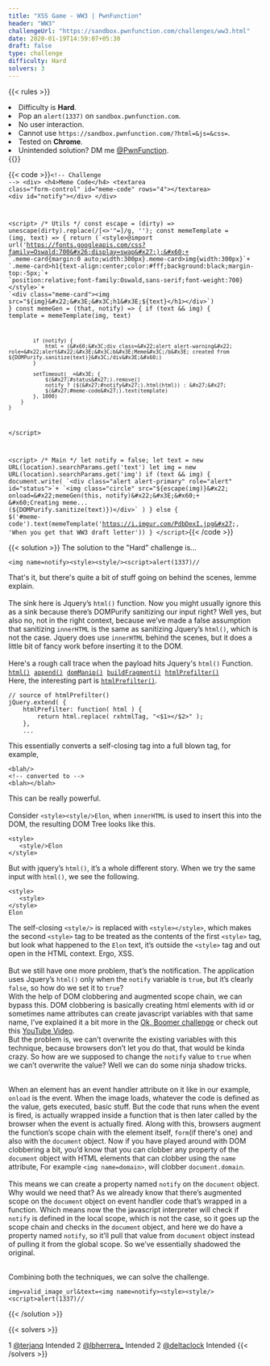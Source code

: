```yaml
---
title: "XSS Game - WW3 | PwnFunction"
header: "WW3"
challengeUrl: "https://sandbox.pwnfunction.com/challenges/ww3.html"
date: 2020-01-19T14:59:07+05:30
draft: false
type: challenge
difficulty: Hard
solvers: 3
---
```


<!-- Rules -->
{{< rules >}}
<li>Difficulty is <b>Hard</b>.</li>
<li>Pop an <code>alert(1337)</code> on <code>sandbox.pwnfunction.com</code>.</li>
<li>No user interaction.</li>
<li>Cannot use <code>https://sandbox.pwnfunction.com/?html=&js=&css=</code>.</li>
<li>Tested on <b>Chrome</b>.</li>
<li>Unintended solution? DM me <a target="_blank"
                            href="https://twitter.com/messages/compose?recipient_id=1084132461133451264"
                            class="function">@PwnFunction</a>.
                    </li>
{{</ rules >}}

<!-- Challenge Code -->
{{< code >}}<code class="language-markup">&#x3C;!-- Challenge --&#x3E;
&#x3C;div&#x3E;
    &#x3C;h4&#x3E;Meme Code&#x3C;/h4&#x3E;
    &#x3C;textarea class=&#x22;form-control&#x22; id=&#x22;meme-code&#x22; rows=&#x22;4&#x22;&#x3E;&#x3C;/textarea&#x3E;
    &#x3C;div id=&#x22;notify&#x22;&#x3E;&#x3C;/div&#x3E;
&#x3C;/div&#x3E;

&#x3C;script&#x3E;
    /* Utils */
    const escape = (dirty) =&#x3E; unescape(dirty).replace(/[&#x3C;&#x3E;&#x27;&#x22;=]/g, &#x27;&#x27;);
    const memeTemplate = (img, text) =&#x3E; {
        return (&#x60;&#x3C;style&#x3E;@import url(&#x27;https://fonts.googleapis.com/css?family=Oswald:700&#x26;display=swap&#x27;);&#x60;+
            &#x60;.meme-card{margin:0 auto;width:300px}.meme-card&#x3E;img{width:300px}&#x60;+
            &#x60;.meme-card&#x3E;h1{text-align:center;color:#fff;background:black;margin-top:-5px;&#x60;+
            &#x60;position:relative;font-family:Oswald,sans-serif;font-weight:700}&#x3C;/style&#x3E;&#x60;+
            &#x60;&#x3C;div class=&#x22;meme-card&#x22;&#x3E;&#x3C;img src=&#x22;${img}&#x22;&#x3E;&#x3C;h1&#x3E;${text}&#x3C;/h1&#x3E;&#x3C;/div&#x3E;&#x60;)
    }
    const memeGen = (that, notify) =&#x3E; {
        if (text &#x26;&#x26; img) {
            template = memeTemplate(img, text)

            if (notify) {
                html = (&#x60;&#x3C;div class=&#x22;alert alert-warning&#x22; role=&#x22;alert&#x22;&#x3E;&#x3C;b&#x3E;Meme&#x3C;/b&#x3E; created from ${DOMPurify.sanitize(text)}&#x3C;/div&#x3E;&#x60;)
            }

            setTimeout(_ =&#x3E; {
                $(&#x27;#status&#x27;).remove()
                notify ? ($(&#x27;#notify&#x27;).html(html)) : &#x27;&#x27;
                $(&#x27;#meme-code&#x27;).text(template)
            }, 1000)
        }
    }
&#x3C;/script&#x3E;

&#x3C;script&#x3E;
    /* Main */
    let notify = false;
    let text = new URL(location).searchParams.get(&#x27;text&#x27;)
    let img = new URL(location).searchParams.get(&#x27;img&#x27;)
    if (text &#x26;&#x26; img) {
        document.write(
            &#x60;&#x3C;div class=&#x22;alert alert-primary&#x22; role=&#x22;alert&#x22; id=&#x22;status&#x22;&#x3E;&#x60;+
            &#x60;&#x3C;img class=&#x22;circle&#x22; src=&#x22;${escape(img)}&#x22; onload=&#x22;memeGen(this, notify)&#x22;&#x3E;&#x60;+
            &#x60;Creating meme... (${DOMPurify.sanitize(text)})&#x3C;/div&#x3E;&#x60;
        )
    } else {
        $(&#x27;#meme-code&#x27;).text(memeTemplate(&#x27;https://i.imgur.com/PdbDexI.jpg&#x27;, &#x27;When you get that WW3 draft letter&#x27;))
    }
&#x3C;/script&#x3E;</code>{{< /code >}}

<!-- Solution Modal -->
{{< solution >}}
The solution to the "Hard" challenge is...
<pre class="solution-code-block"><code class="language-markup">&#x3C;img name=notify&#x3E;&#x3C;style&#x3E;&#x3C;style/&#x3E;&#x3C;script&#x3E;alert(1337)//</code></pre>
That's it, but there's quite a bit of stuff going on behind the scenes, lemme explain.
<br><br>
The sink here is Jquery’s <code>html()</code> function. Now you might usually ignore this as a sink because there’s DOMPurify sanitizing our input right? Well yes, but also no, not in the right context, because we’ve made a false assumption that sanitizing <code>innerHTML</code> is the same as sanitizing Jquery’s <code>html()</code>, which is not the case. Jquery does use <code>innerHTML</code> behind the scenes, but it does a little bit of fancy work before inserting it to the DOM.
<br><br>
Here's a rough call trace when the payload hits Jquery's <code>html()</code> Function.<br>
<code><a target="_blank" class="pwn" href="https://github.com/jquery/jquery/blob/d0ce00cdfa680f1f0c38460bc51ea14079ae8b07/src/manipulation.js#L372">html()</a></code>&nbsp;<i class="fas fa-arrow-right"></i>&nbsp;<code><a target="_blank" class="pwn" href="https://github.com/jquery/jquery/blob/d0ce00cdfa680f1f0c38460bc51ea14079ae8b07/src/manipulation.js#L406">append()</a></code>&nbsp;<i class="fas fa-arrow-right"></i>&nbsp;<code><a target="_blank" class="pwn" href="https://github.com/jquery/jquery/blob/d0ce00cdfa680f1f0c38460bc51ea14079ae8b07/src/manipulation.js#L312">domManip()</a></code>&nbsp;<i class="fas fa-arrow-right"></i>&nbsp;<code><a target="_blank" class="pwn" href="https://github.com/jquery/jquery/blob/d0ce00cdfa680f1f0c38460bc51ea14079ae8b07/src/manipulation.js#L117">buildFragment()</a></code>&nbsp;<i class="fas fa-arrow-right"></i>&nbsp;<code><a href="https://github.com/jquery/jquery/blob/d0ce00cdfa680f1f0c38460bc51ea14079ae8b07/src/manipulation/buildFragment.js#L39" class="pwn" target="_blank">htmlPrefilter()</a></code>
<br>
Here, the interesting part is <code><a href="https://github.com/jquery/jquery/blob/d0ce00cdfa680f1f0c38460bc51ea14079ae8b07/src/manipulation.js#L202" class="pwn" target="_blank">htmlPrefilter()</a></code>.
<pre><code class="language-js">// source of htmlPrefilter()
jQuery.extend( {
	htmlPrefilter: function( html ) {
		return html.replace( rxhtmlTag, "&#x3C;$1&#x3E;&#x3C;/$2&#x3E;" );
	},
    ...
</code></pre>
This essentially converts a self-closing tag into a full blown tag, for example,
<pre><code class="language-markup">&#x3C;blah/&#x3E;
&#x3C;!-- converted to --&#x3E;
&#x3C;blah&#x3E;&#x3C;/blah&#x3E;
</code></pre>
This can be really powerful.<br><br>
Consider <code>&#x3C;style&#x3E;&#x3C;style/&#x3E;Elon</code>, when <code>innerHTML</code> is used to insert this into the DOM, the resulting DOM Tree looks like this.
<pre><code class="language-markup">&#x3C;style&#x3E;
   &#x3C;style/&#x3E;Elon
&#x3C;/style&#x3E;</code></pre>
But with jquery’s <code>html()</code>, it’s a whole different story. When we try the same input with <code>html()</code>, we see the following.
<pre><code class="language-markup">&#x3C;style&#x3E;
   &#x3C;style&#x3E;
&#x3C;/style&#x3E;
Elon</code></pre>
The self-closing <code>&#x3C;style/&#x3E;</code> is replaced with <code>&#x3C;style&#x3E;&#x3C;/style&#x3E;</code>, which makes the second <code>&#x3C;style&#x3E;</code> tag to be treated as the contents of the first <code>&#x3C;style&#x3E;</code> tag, but look what happened to the <code>Elon</code> text, it’s outside the <code>&#x3C;style&#x3E;</code> tag and out open in the HTML context. Ergo, XSS.
<br><br>
But we still have one more problem, that’s the notification. The application uses Jquery’s <code>html()</code> only when the <code>notify</code> variable is <code>true</code>, but it’s clearly <code>false</code>, so how do we set it to <code>true</code>? <br>With the help of DOM clobbering and augmented scope chain, we can bypass this. DOM clobbering is basically creating html elements with id or sometimes name attributes can create javascript variables with that same name, I’ve explained it a bit more in the <a target="_blank" class="function" href="https://xss.pwnfunction.com/warmups/ok-boomer.html">Ok, Boomer challenge</a> or check out this <a target="_blank" class="function" href="https://youtu.be/2up8J9dErHI?t=797">YouTube Video</a>.<br>
But the problem is, we can’t overwrite the existing variables with this technique, because browsers don’t let you do that, that would be kinda crazy. So how are we supposed to change the <code>notify</code> value to <code>true</code> when we can’t overwrite the value? Well we can do some ninja shadow tricks.<br><br>

When an element has an event handler attribute on it like in our example, <code>onload</code> is the event. When the image loads, whatever the code is defined as the value, gets executed, basic stuff. But the code that runs when the event is fired, is actually wrapped inside a function that is then later called by the browser when the event is actually fired. Along with this, browsers augment the function’s scope chain with the element itself, <code>form</code>(if there's one) and also with the <code>document</code> object. Now if you have played around with DOM clobbering a bit, you’d know that you can clobber any property of the <code>document</code> object with HTML elements that can clobber using the <code>name</code> attribute, For example <code>&#x3C;img name=domain&#x3E;</code>, will clobber <code>document.domain</code>.
<br><br>
This means we can create a property named <code>notify</code> on the <code>document</code> object. Why would we need that? As we already know that there’s augmented scope on the <code>document</code> object on event handler code that’s wrapped in a function. Which means now the the javascript interpreter will check if <code>notify</code> is defined in the local scope, which is not the case, so it goes up the scope chain and checks in the <code>document</code> object, and here we do have a property named <code>notify</code>, so it’ll pull that value from <code>document</code> object instead of pulling it from the global scope. So we’ve essentially shadowed the original.<br><br>

Combining both the techniques, we can solve the challenge.
<pre class="solution-code-block"><code class="language-js">img=valid_image_url&text=&#x3C;img name=notify&#x3E;&#x3C;style&#x3E;&#x3C;style/&#x3E;&#x3C;script&#x3E;alert(1337)//</code></pre>

{{< /solution >}}

<!-- Solvers -->
{{< solvers >}}
<tr>
    <th scope="row">1</th>
    <td><a href="https://twitter.com/@terjanq" target="_blank" class="function">@terjanq</a>
    </td>
    <td>Intended</td>
</tr>
<tr>
    <th scope="row">2</th>
    <td><a href="https://twitter.com/@lbherrera_" target="_blank"
            class="function">@lbherrera_</a>
    </td>
    <td>Intended</td>
</tr>
<tr>
    <th scope="row">2</th>
    <td><a href="https://twitter.com/@deltaclock" target="_blank"
            class="function">@deltaclock</a>
    </td>
    <td>Intended</td>
</tr>
{{< /solvers >}}
